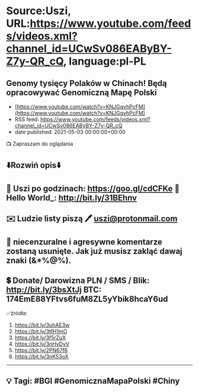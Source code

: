 # Source:Uszi, URL:https://www.youtube.com/feeds/videos.xml?channel_id=UCwSv086EAByBY-Z7y-QR_cQ, language:pl-PL

## Genomy tysięcy Polaków w Chinach! Będą opracowywać Genomiczną Mapę Polski
 - [https://www.youtube.com/watch?v=KNJGqvhPcFM](https://www.youtube.com/watch?v=KNJGqvhPcFM)
 - RSS feed: https://www.youtube.com/feeds/videos.xml?channel_id=UCwSv086EAByBY-Z7y-QR_cQ
 - date published: 2021-05-03 00:00:00+00:00

📺 Zapraszam do oglądania

⬇️Rozwiń opis⬇️
------------------------------------------------------------
👀 Uszi po godzinach: https://goo.gl/cdCFKe
👀 Hello World_: http://bit.ly/31BEhnv
------------------------------------------------------------
✉️ Ludzie listy piszą 
🖊️ uszi@protonmail.com
------------------------------------------------------------
👺 niecenzuralne i agresywne komentarze zostaną usunięte.  Jak już musisz zakląć dawaj znaki (&*%@%).
------------------------------------------------------------
💲 Donate/ Darowizna
PLN / SMS / Blik: http://bit.ly/3bsXtJj
BTC: 174EmE88YFtvs6fuM8ZL5yYbik8hcaY6ud
-------------------------------------------------------------
✅źródła:
1. https://bit.ly/3uhAE3w
2. https://bit.ly/3tfH1mO
3. https://bit.ly/3f5rZuX
4. https://bit.ly/3nHvDyV
5. https://bit.ly/2PN67f6
6. https://bit.ly/3nK53oX
---------------------------------------------------------------
💡 Tagi: #BGI #GenomicznaMapaPolski #Chiny
--------------------------------------------------------------

